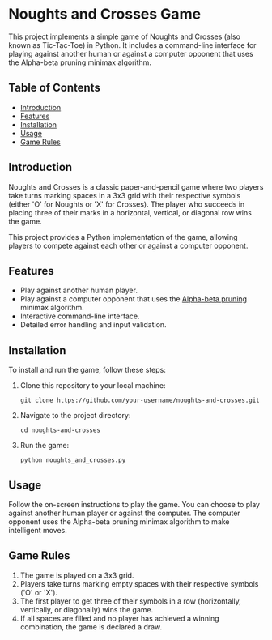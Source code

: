 # Noughts and Crosses Game
This project implements a simple game of Noughts and Crosses (also known as Tic-Tac-Toe) in Python. It includes a command-line interface for playing against another human or against a computer opponent that uses the Alpha-beta pruning minimax algorithm.

## Table of Contents
- [Introduction](#introduction)
- [Features](#features)
- [Installation](#installation)
- [Usage](#usage)
- [Game Rules](#game-rules)

## Introduction
Noughts and Crosses is a classic paper-and-pencil game where two players take turns marking spaces in a 3x3 grid with their respective symbols (either 'O' for Noughts or 'X' for Crosses). The player who succeeds in placing three of their marks in a horizontal, vertical, or diagonal row wins the game.

This project provides a Python implementation of the game, allowing players to compete against each other or against a computer opponent.

## Features
- Play against another human player.
- Play against a computer opponent that uses the [Alpha-beta pruning](https://en.wikipedia.org/wiki/Alpha%E2%80%93beta_pruning) minimax algorithm.
- Interactive command-line interface.
- Detailed error handling and input validation.

## Installation
To install and run the game, follow these steps:

1. Clone this repository to your local machine:
   ```
   git clone https://github.com/your-username/noughts-and-crosses.git
   ```

2. Navigate to the project directory:
   ```
   cd noughts-and-crosses
   ```

3. Run the game:
   ```
   python noughts_and_crosses.py
   ```

## Usage
Follow the on-screen instructions to play the game. You can choose to play against another human player or against the computer. The computer opponent uses the Alpha-beta pruning minimax algorithm to make intelligent moves.

## Game Rules
1. The game is played on a 3x3 grid.
2. Players take turns marking empty spaces with their respective symbols ('O' or 'X').
3. The first player to get three of their symbols in a row (horizontally, vertically, or diagonally) wins the game.
4. If all spaces are filled and no player has achieved a winning combination, the game is declared a draw.
